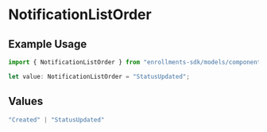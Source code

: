 # NotificationListOrder

## Example Usage

```typescript
import { NotificationListOrder } from "enrollments-sdk/models/components";

let value: NotificationListOrder = "StatusUpdated";
```

## Values

```typescript
"Created" | "StatusUpdated"
```